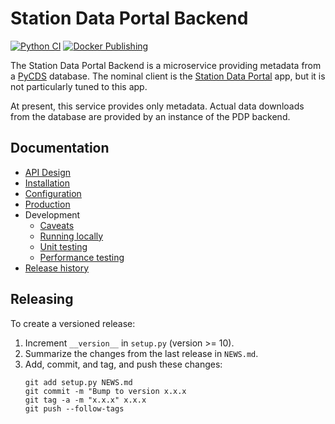 # Station Data Portal Backend

[![Python CI](https://github.com/pacificclimate/station-data-portal-backend/actions/workflows/python-ci.yml/badge.svg)](https://github.com/pacificclimate/station-data-portal-backend/actions/workflows/python-ci.yml)
[![Docker Publishing](https://github.com/pacificclimate/station-data-portal-backend/actions/workflows/docker-publish.yml/badge.svg)](https://github.com/pacificclimate/station-data-portal-backend/actions/workflows/docker-publish.yml)

The Station Data Portal Backend is a microservice providing metadata from a 
[PyCDS](https://github.com/pacificclimate/pycds) database.
The nominal client is the
[Station Data Portal](https://github.com/pacificclimate/station-data-portal) 
app, but it is not particularly tuned to this app.

At present, this service provides only metadata. Actual data downloads
from the database are provided by an instance of the PDP backend.

## Documentation

- [API Design](docs/api-design.md)
- [Installation](docs/installation.md)
- [Configuration](docs/configuration.md)
- [Production](docs/production.md)
- Development
  - [Caveats](docs/development/caveats.md)
  - [Running locally](docs/development/running-locally.md)
  - [Unit testing](docs/development/unit-testing.md)
  - [Performance testing](docs/development/performance-testing.md)
- [Release history](NEWS.md)

## Releasing

To create a versioned release:

1. Increment `__version__` in `setup.py` (version >= 10).
2. Summarize the changes from the last release in `NEWS.md`.
3. Add, commit, and tag, and push these changes:
   ```
   git add setup.py NEWS.md
   git commit -m "Bump to version x.x.x
   git tag -a -m "x.x.x" x.x.x
   git push --follow-tags
   ```
